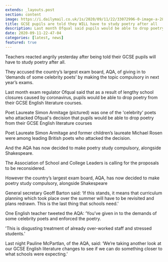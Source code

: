 ```yaml
---
extends: _layouts.post
section: content
image: https://i.dailymail.co.uk/1s/2020/09/11/22/33072996-0-image-a-28_1599860530930.jpg 
title: GCSE pupils are told they WILL have to study poetry after all 
description: Last month Ofqual said pupils would be able to drop poetry from GCSE courses. But yesterday they were told that poetry would be compulsory, alongside Shakespeare. 
date: 2020-09-11-22-47-04 
categories: [latest, news] 
featured: true 
--- 
```

Teachers reacted angrily yesterday after being told their GCSE pupils will have to study poetry after all.

They accused the country’s largest exam board, AQA, of giving in to ‘demands of some celebrity poets’ by making the topic compulsory in next year’s exams.

Last month exam regulator Ofqual said that as a result of lengthy school closures caused by coronavirus, pupils would be able to drop poetry from their GCSE English literature courses.

Poet Laureate Simon Armitage (pictured) was one of the 'celebrity' poets who attacked Ofqual's decision that pupils would be able to drop poetry from their GCSE English literature courses

Poet Laureate Simon Armitage and former children’s laureate Michael Rosen were among leading British poets who attacked the decision. 

And the AQA has now decided to make poetry study compulsory, alongside Shakespeare.

The Association of School and College Leaders is calling for the proposals to be reconsidered. 

However the country’s largest exam board, AQA, has now decided to make poetry study compulsory, alongside Shakespeare

General secretary Geoff Barton said: ‘If this stands, it means that curriculum planning which took place over the summer will have to be revisited and plans redrawn. This is the last thing that schools need.’

One English teacher tweeted the AQA: ‘You’ve given in to the demands of some celebrity poets and enforced the poetry. 

'This is disgusting treatment of already over-worked staff and stressed students.’

Last night Pauline McPartlan, of the AQA, said: ‘We’re taking another look at our GCSE English literature changes to see if we can do something closer to what schools were expecting.’

